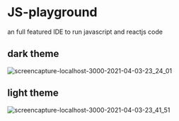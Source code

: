 # JS-playground

an full featured IDE to run javascript and reactjs code

## dark theme
![screencapture-localhost-3000-2021-04-03-23_24_01](https://user-images.githubusercontent.com/46031638/115163232-49eab300-a0a8-11eb-9d07-7a4ca5da9551.png)

## light theme
![screencapture-localhost-3000-2021-04-03-23_41_51](https://user-images.githubusercontent.com/46031638/115163245-62f36400-a0a8-11eb-988a-c209cb9b605a.png)


